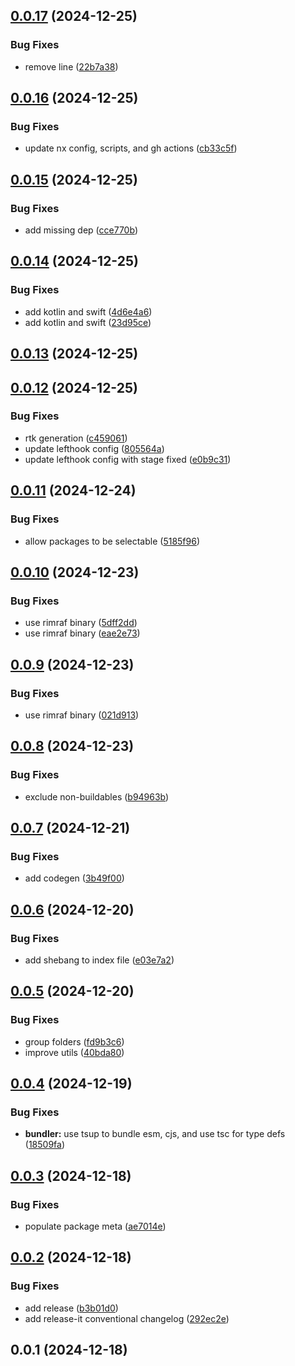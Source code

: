 

## [0.0.17](https://github.com/dankreiger/nx-openapi-codegen/compare/v0.0.16...v0.0.17) (2024-12-25)


### Bug Fixes

* remove line ([22b7a38](https://github.com/dankreiger/nx-openapi-codegen/commit/22b7a38f5323861de3d30a02b39654432f5e732c))

## [0.0.16](https://github.com/dankreiger/nx-openapi-codegen/compare/v0.0.15...v0.0.16) (2024-12-25)


### Bug Fixes

* update nx config, scripts, and gh actions ([cb33c5f](https://github.com/dankreiger/nx-openapi-codegen/commit/cb33c5f5ae6ea8da309515149455fa4e1a55c93b))

## [0.0.15](https://github.com/dankreiger/nx-openapi-codegen/compare/v0.0.14...v0.0.15) (2024-12-25)


### Bug Fixes

* add missing dep ([cce770b](https://github.com/dankreiger/nx-openapi-codegen/commit/cce770b4e1e76ec0952e1db7cb70457111511172))

## [0.0.14](https://github.com/dankreiger/nx-openapi-codegen/compare/v0.0.13...v0.0.14) (2024-12-25)


### Bug Fixes

* add kotlin and swift ([4d6e4a6](https://github.com/dankreiger/nx-openapi-codegen/commit/4d6e4a62bf7b01cfe18f90df1ea7cc837a323916))
* add kotlin and swift ([23d95ce](https://github.com/dankreiger/nx-openapi-codegen/commit/23d95ce790a949755afc62f393e8533b17231229))

## [0.0.13](https://github.com/dankreiger/nx-openapi-codegen/compare/v0.0.12...v0.0.13) (2024-12-25)

## [0.0.12](https://github.com/dankreiger/nx-openapi-codegen/compare/v0.0.11...v0.0.12) (2024-12-25)


### Bug Fixes

* rtk generation ([c459061](https://github.com/dankreiger/nx-openapi-codegen/commit/c459061793c383bd5a95b50d0f382f60ef0b5524))
* update lefthook config ([805564a](https://github.com/dankreiger/nx-openapi-codegen/commit/805564a3109a01dc3079c1b337f5403e21122cf7))
* update lefthook config with stage fixed ([e0b9c31](https://github.com/dankreiger/nx-openapi-codegen/commit/e0b9c312765552eeba5d1059bc6dedae97be7d63))

## [0.0.11](https://github.com/dankreiger/nx-openapi-codegen/compare/v0.0.10...v0.0.11) (2024-12-24)


### Bug Fixes

* allow packages to be selectable ([5185f96](https://github.com/dankreiger/nx-openapi-codegen/commit/5185f96b829ff41a37ea566b94b8dee593ce2f71))

## [0.0.10](https://github.com/dankreiger/nx-openapi-codegen/compare/v0.0.9...v0.0.10) (2024-12-23)


### Bug Fixes

* use rimraf binary ([5dff2dd](https://github.com/dankreiger/nx-openapi-codegen/commit/5dff2dd74217c9e46b6b3d289fafbfaf4b1383c7))
* use rimraf binary ([eae2e73](https://github.com/dankreiger/nx-openapi-codegen/commit/eae2e73057238e7271c7c1d29531d74edb813c1f))

## [0.0.9](https://github.com/dankreiger/nx-openapi-codegen/compare/v0.0.8...v0.0.9) (2024-12-23)


### Bug Fixes

* use rimraf binary ([021d913](https://github.com/dankreiger/nx-openapi-codegen/commit/021d91353c8df398dad1db9357d7ef7e3da44224))

## [0.0.8](https://github.com/dankreiger/nx-openapi-codegen/compare/v0.0.7...v0.0.8) (2024-12-23)


### Bug Fixes

* exclude non-buildables ([b94963b](https://github.com/dankreiger/nx-openapi-codegen/commit/b94963bd9a1962e7211fb2d7c56aede06c90289d))

## [0.0.7](https://github.com/dankreiger/nx-openapi-codegen/compare/v0.0.6...v0.0.7) (2024-12-21)


### Bug Fixes

* add codegen ([3b49f00](https://github.com/dankreiger/nx-openapi-codegen/commit/3b49f00df6b726bda175a3bfc1403ff97d9ef37e))

## [0.0.6](https://github.com/dankreiger/nx-openapi-codegen/compare/v0.0.5...v0.0.6) (2024-12-20)


### Bug Fixes

* add shebang to index file ([e03e7a2](https://github.com/dankreiger/nx-openapi-codegen/commit/e03e7a2064b470e281f5bfe68abc4075d3b242cc))

## [0.0.5](https://github.com/dankreiger/nx-openapi-codegen/compare/v0.0.4...v0.0.5) (2024-12-20)


### Bug Fixes

* group folders ([fd9b3c6](https://github.com/dankreiger/nx-openapi-codegen/commit/fd9b3c6427addc03581795c2e353ea9054eedfef))
* improve utils ([40bda80](https://github.com/dankreiger/nx-openapi-codegen/commit/40bda80323f9bc2640e30d19348af11b48621011))

## [0.0.4](https://github.com/dankreiger/nx-openapi-codegen/compare/v0.0.3...v0.0.4) (2024-12-19)


### Bug Fixes

* **bundler:** use tsup to bundle esm, cjs, and use tsc for type defs ([18509fa](https://github.com/dankreiger/nx-openapi-codegen/commit/18509fa2c11adfb5622f208d389f411c7c4b4170))

## [0.0.3](https://github.com/dankreiger/nx-openapi-codegen/compare/v0.0.2...v0.0.3) (2024-12-18)


### Bug Fixes

* populate package meta ([ae7014e](https://github.com/dankreiger/nx-openapi-codegen/commit/ae7014ebac9aa4a7e4a13acc8c38d3a3df1c2793))

## [0.0.2](https://github.com/dankreiger/nx-openapi-codegen/compare/0.0.1...v0.0.2) (2024-12-18)


### Bug Fixes

* add release ([b3b01d0](https://github.com/dankreiger/nx-openapi-codegen/commit/b3b01d012fc4c8cc1f5bd0ac615c86e6010e15bd))
* add release-it conventional changelog ([292ec2e](https://github.com/dankreiger/nx-openapi-codegen/commit/292ec2e35e49534e6781f286045aad13d4d99a3e))



## 0.0.1 (2024-12-18)

